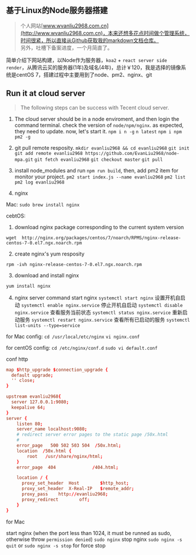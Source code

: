 ## 基于Linux的Node服务器搭建

> 个人网站[www.wvanliu2968.com.cn](http://www.wvanliu2968.com.cn)，本来还想多花点时间做个管理系统，时间很紧，所以直接从Github获取我的markdown文档仓库。<br/>
另外，吐槽下备案进度，一个月简直了。

简单介绍下网站构建，以Node作为服务器，`koa2` + `react server side render`，从腾讯云买的服务器(1年)及域名(4年)，总计￥120，我是选择的镜像系统是centOS 7，搭建过程中主要用到了node、pm2、nginx、git

## Run it at cloud server

> The following steps can be success with Tecent cloud server.

1. The cloud server should be in a node enviroment, and then login the command terminal.
check the version of `node/npm/nginx`. as expected, they need to update.
now, let's start it.
`npm i n -g`
`n latest`
`npm i npm pm2 -g`

2. git pull remote resposity.
`mkdir evanliu2968 && cd evanliu2968`
`git init`
`git add remote evanliu2968 https://github.com/EvanLiu2968/node-mpa.git`
`git fetch evanliu2968`
`git checkout master`
`git pull`

3. install node_modules and run `npm run build`,
then, add pm2 item for monitor your project.
`pm2 start index.js --name evanliu2968`
`pm2 list`
`pm2 log evanliu2968`

4. nginx

Mac: 
`sudo brew install nginx`

cebtOS: 
1. download nginx package corresponding to the current system version

`wget  http://nginx.org/packages/centos/7/noarch/RPMS/nginx-release-centos-7-0.el7.ngx.noarch.rpm`

2. create nginx's yum resposity

`rpm -ivh nginx-release-centos-7-0.el7.ngx.noarch.rpm`

3. download and install nginx

`yum install nginx`

4. nginx server command
start nginx
`systemctl start nginx`
设置开机自启动
`systemctl enable nginx.service`
停止开机自启动
`systemctl disable nginx.service`
查看服务当前状态
`systemctl status nginx.service`
重新启动服务
`systemctl restart nginx.service`
查看所有已启动的服务
`systemctl list-units --type=service`

for Mac config:
`cd /usr/local/etc/nginx`
`vi nginx.conf`

for centOS config:
`cd /etc/nginx/conf.d`
`sudo vi default.conf`

conf http
```conf
map $http_upgrade $connection_upgrade {
  default upgrade;
  '' close;
}

upstream evanliu2968{
  server 127.0.0.1:9080;
  keepalive 64;
}
server {
    listen 80;
    server_name localhost:9080;
    # redirect server error pages to the static page /50x.html
    #
    error_page   500 502 503 504  /50x.html;
    location  /50x.html {
        root   /usr/share/nginx/html;
    }
    error_page  404              /404.html;

    location / {
      proxy_set_header	Host		$http_host;
      proxy_set_header	X-Real-IP	$remote_addr;
      proxy_pass	http://evanliu2968;
      proxy_redirect		off;
    }
}
```

for Mac

start nginx (when the port less than 1024, it must be runned as sudo, otherwise throw `permission denied`)
`sudo nginx`
stop nginx
`sudo nginx -s quit` or `sudo nginx -s stop` for force stop
